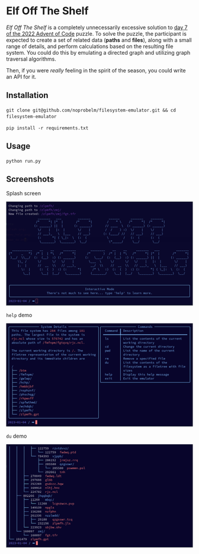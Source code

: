 # Elf Off The Shelf
*Elf Off The Shelf* is a completely unnecessarily excessive solution to [day 7 of the 2022 Advent of Code](https://adventofcode.com/2022/day/7) puzzle. To solve the puzzle, the participant is expected to create a set of related data (**paths** and **files**), along with a small range of details, and perform calculations based on the resulting file system. You could do this by emulating a directed graph and utilizing graph traversal algorithms. 

Then, if you were *really* feeling in the spirit of the season, you could write an API for it. 

## Installation
`git clone git@github.com/noprobelm/filesystem-emulator.git && cd filesystem-emulator`

`pip install -r requirements.txt`

## Usage
`python run.py`

## Screenshots
Splash screen

![splash](splash.png)

`help` demo

![splash](demo_help.png)

`du` demo

![splash](demo_du.png)
